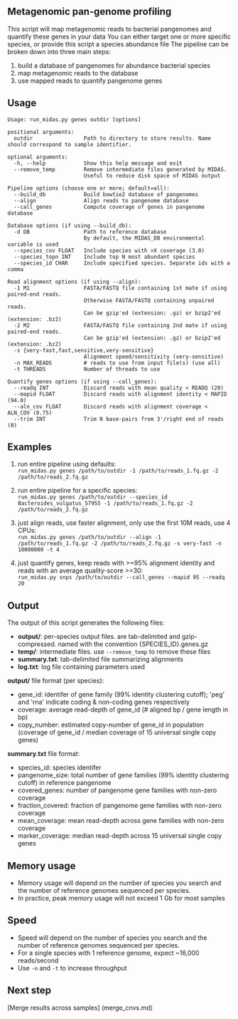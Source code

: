 ## Metagenomic pan-genome profiling
This script will map metagenomic reads to bacterial pangenomes and quantify these genes in your data
You can either target one or more specific species, or provide this script a species abundance file
The pipeline can be broken down into three main steps:  
  1) build a database of pangenomes for abundance bacterial species  
  2) map metagenomic reads to the database  
  3) use mapped reads to quantify pangenome genes  

## Usage
```
Usage: run_midas.py genes outdir [options]

positional arguments:
  outdir                Path to directory to store results. Name should correspond to sample identifier. 

optional arguments:
  -h, --help            Show this help message and exit
  --remove_temp         Remove intermediate files generated by MIDAS.
                        Useful to reduce disk space of MIDAS output

Pipeline options (choose one or more; default=all):
  --build_db            Build bowtie2 database of pangenomes
  --align               Align reads to pangenome database
  --call_genes          Compute coverage of genes in pangenome database

Database options (if using --build_db):
  -d DB                 Path to reference database
                        By default, the MIDAS_DB environmental variable is used
  --species_cov FLOAT   Include species with >X coverage (3.0)
  --species_topn INT    Include top N most abundant species
  --species_id CHAR     Include specified species. Separate ids with a comma

Read alignment options (if using --align):
  -1 M1                 FASTA/FASTQ file containing 1st mate if using paired-end reads.
                        Otherwise FASTA/FASTQ containing unpaired reads.
                        Can be gzip'ed (extension: .gz) or bzip2'ed (extension: .bz2)
  -2 M2                 FASTA/FASTQ file containing 2nd mate if using paired-end reads.
                        Can be gzip'ed (extension: .gz) or bzip2'ed (extension: .bz2)
  -s {very-fast,fast,sensitive,very-sensitive}
                        Alignment speed/sensitivity (very-sensitive)
  -n MAX_READS          # reads to use from input file(s) (use all)
  -t THREADS            Number of threads to use

Quantify genes options (if using --call_genes):
  --readq INT           Discard reads with mean quality < READQ (20)
  --mapid FLOAT         Discard reads with alignment identity < MAPID (94.0)
  --aln_cov FLOAT       Discard reads with alignment coverage < ALN_COV (0.75)
  --trim INT            Trim N base-pairs from 3'/right end of reads (0)
```

## Examples

1) run entire pipeline using defaults:  
`run_midas.py genes /path/to/outdir -1 /path/to/reads_1.fq.gz -2 /path/to/reads_2.fq.gz`  
			
2) run entire pipeline for a specific species:  
`run_midas.py genes /path/to/outdir --species_id Bacteroides_vulgatus_57955 -1 /path/to/reads_1.fq.gz -2 /path/to/reads_2.fq.gz`  

3) just align reads, use faster alignment, only use the first 10M reads, use 4 CPUs:  
`run_midas.py genes /path/to/outdir --align -1 /path/to/reads_1.fq.gz -2 /path/to/reads_2.fq.gz -s very-fast -n   10000000 -t 4`

4) just quantify genes, keep reads with >=95% alignment identity and reads with an average quality-score >=30:  
`run_midas.py snps /path/to/outdir --call_genes --mapid 95 --readq 20`


## Output

The output of this script generates the following files: 
 
* **output/**: per-species output files. are tab-delimited and gzip-compressed. named with the convention {SPECIES_ID}.genes.gz  
* **temp/**: intermediate files. use `--remove_temp` to remove these files   
* **summary.txt**: tab-delimited file summarizing alignments  
* **log.txt**: log file containing parameters used  

**output/** file format (per species):  

* gene_id: identifer of gene family (99% identity clustering cutoff); 'peg' and 'rna' indicate coding & non-coding genes respectively  
* coverage: average read-depth of gene_id (# aligned bp / gene length in bp)  
* copy_number: estimated copy-number of gene_id in population  (coverage of gene_id / median coverage of 15 universal single copy genes)

**summary.txt** file format:                       

* species_id: species identifer      
* pangenome_size: total number of gene families (99% identity clustering cutoff) in reference pangenome 
* covered_genes: number of pangenome gene families with non-zero coverage   
* fraction_covered: fraction of pangenome gene families with non-zero coverage           
* mean_coverage: mean read-depth across gene families with non-zero coverage
* marker_coverage: median read-depth across 15 universal single copy genes

## Memory usage  
* Memory usage will depend on the number of species you search and the number of reference genomes sequenced per species.
* In practice, peak memory usage will not exceed 1 Gb for most samples

## Speed
* Speed will depend on the number of species you search and the number of reference genomes sequenced per species. 
* For a single species with 1 reference genome, expect ~16,000 reads/second
* Use `-n` and `-t` to increase throughput

## Next step
[Merge results across samples] (merge_cnvs.md)


